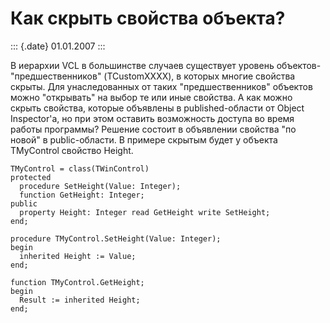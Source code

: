 Как скрыть свойства объекта?
============================

::: {.date}
01.01.2007
:::

В иерархии VCL в большинстве случаев существует уровень
объектов-\"предшественников\" (TCustomXXXX), в которых многие свойства
скрыты. Для унаследованных от таких \"предшественников\" объектов можно
\"открывать\" на выбор те или иные свойства. А как можно скрыть
свойства, которые объявлены в published-области от Object Inspector\'а,
но при этом оставить возможность доступа во время работы программы?
Решение состоит в объявлении свойства \"по новой\" в public-области. В
примере скрытым будет у объекта TMyControl свойство Height.

    TMyControl = class(TWinControl)
    protected
      procedure SetHeight(Value: Integer);
      function GetHeight: Integer;
    public
      property Height: Integer read GetHeight write SetHeight;
    end;
     
    procedure TMyControl.SetHeight(Value: Integer);
    begin
      inherited Height := Value;
    end;
     
    function TMyControl.GetHeight;
    begin
      Result := inherited Height;
    end;

